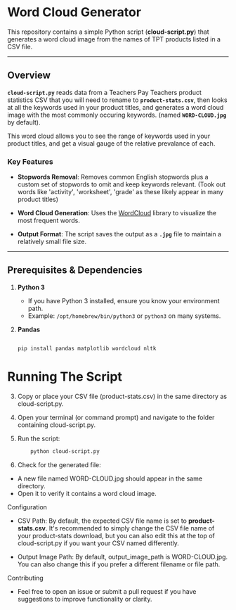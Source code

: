 # Word Cloud Generator

This repository contains a simple Python script (**cloud-script.py**) that generates a word cloud image from the names of TPT products listed in a CSV file.

---

## Overview

**`cloud-script.py`** reads data from a Teachers Pay Teachers product statistics CSV that you will need to rename to **`product-stats.csv`**, then looks at all the keywords used in your product titles, and generates a word cloud image with the most commonly occuring keywords. (named **`WORD-CLOUD.jpg`** by default).  

This word cloud allows you to see the range of keywords used in your product titles, and get a visual gauge of the relative prevalance of each. 

### Key Features

- **Stopwords Removal**: Removes common English stopwords plus a custom set of stopwords to omit and keep keywords relevant. (Took out words like 'activity', 'worksheet', 'grade' as these likely appear in many product titles)

- **Word Cloud Generation**: Uses the [WordCloud](https://pypi.org/project/wordcloud/) library to visualize the most frequent words.  

- **Output Format**: The script saves the output as a **`.jpg`** file to maintain a relatively small file size.  

---

## Prerequisites & Dependencies

1. **Python 3**  
   - If you have Python 3 installed, ensure you know your environment path.  
   - Example: `/opt/homebrew/bin/python3` or `python3` on many systems.

2. **Pandas**  
   ```bash
   
   pip install pandas matplotlib wordcloud nltk


# Running The Script

3. Copy or place your CSV file (product-stats.csv) in the same directory as cloud-script.py.

4. Open your terminal (or command prompt) and navigate to the folder containing cloud-script.py.

5. Run the script: 

    ```bash
        python cloud-script.py


5. Check for the generated file:
 - A new file named WORD-CLOUD.jpg should appear in the same directory.
 - Open it to verify it contains a word cloud image.


Configuration
 - CSV Path: By default, the expected CSV file name is set to **product-stats.csv**. It's recommended to simply change the CSV file name of your product-stats download, but you can also edit this at the top of cloud-script.py if you want your CSV named differently.

 - Output Image Path: By default, output_image_path is WORD-CLOUD.jpg. You can also change this if you prefer a different filename or file path.

Contributing
 - Feel free to open an issue or submit a pull request if you have suggestions to improve functionality or clarity.



